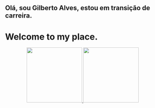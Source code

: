 ## Olá, sou Gilberto Alves, estou em transição de carreira.
# Welcome to my place. 

<div align="center">
  <a href="https://github.com/gibaajr">
  <img height="180em" src="https://github-readme-stats.vercel.app/api?username=gibaajr&show_icons=true&theme=dracula&include_all_commits=true&count_private=true"/>
  <img height="180em" src="https://github-readme-stats.vercel.app/api/top-langs/?username=gibaajr&layout=compact&langs_count=7&theme=dracula"/>
</div>
